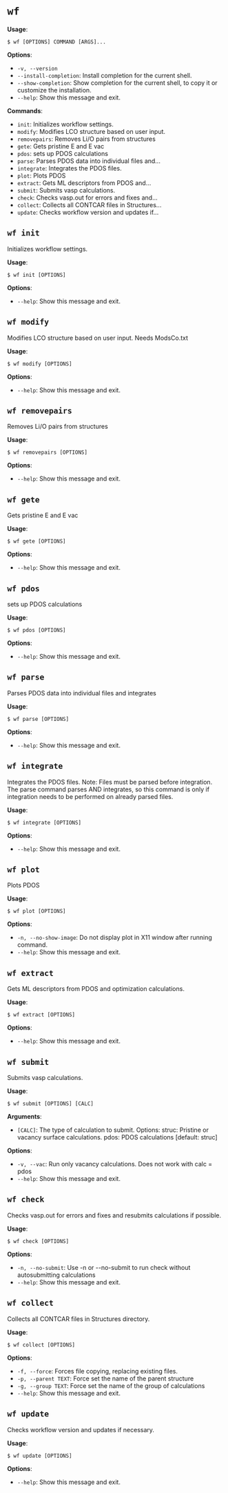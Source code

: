 # `wf`

**Usage**:

```console
$ wf [OPTIONS] COMMAND [ARGS]...
```

**Options**:

* `-v, --version`
* `--install-completion`: Install completion for the current shell.
* `--show-completion`: Show completion for the current shell, to copy it or customize the installation.
* `--help`: Show this message and exit.

**Commands**:

* `init`: Initializes workflow settings.
* `modify`: Modifies LCO structure based on user input.
* `removepairs`: Removes Li/O pairs from structures
* `gete`: Gets pristine E and E vac
* `pdos`: sets up PDOS calculations
* `parse`: Parses PDOS data into individual files and...
* `integrate`: Integrates the PDOS files.
* `plot`: Plots PDOS
* `extract`: Gets ML descriptors from PDOS and...
* `submit`: Submits vasp calculations.
* `check`: Checks vasp.out for errors and fixes and...
* `collect`: Collects all CONTCAR files in Structures...
* `update`: Checks workflow version and updates if...

## `wf init`

Initializes workflow settings.

**Usage**:

```console
$ wf init [OPTIONS]
```

**Options**:

* `--help`: Show this message and exit.

## `wf modify`

Modifies LCO structure based on user input. Needs ModsCo.txt

**Usage**:

```console
$ wf modify [OPTIONS]
```

**Options**:

* `--help`: Show this message and exit.

## `wf removepairs`

Removes Li/O pairs from structures

**Usage**:

```console
$ wf removepairs [OPTIONS]
```

**Options**:

* `--help`: Show this message and exit.

## `wf gete`

Gets pristine E and E vac

**Usage**:

```console
$ wf gete [OPTIONS]
```

**Options**:

* `--help`: Show this message and exit.

## `wf pdos`

sets up PDOS calculations

**Usage**:

```console
$ wf pdos [OPTIONS]
```

**Options**:

* `--help`: Show this message and exit.

## `wf parse`

Parses PDOS data into individual files and integrates

**Usage**:

```console
$ wf parse [OPTIONS]
```

**Options**:

* `--help`: Show this message and exit.

## `wf integrate`

Integrates the PDOS files. Note: Files must be parsed before integration. The parse command parses AND integrates, so this command is only if integration needs to be performed on already parsed files.

**Usage**:

```console
$ wf integrate [OPTIONS]
```

**Options**:

* `--help`: Show this message and exit.

## `wf plot`

Plots PDOS

**Usage**:

```console
$ wf plot [OPTIONS]
```

**Options**:

* `-n, --no-show-image`: Do not display plot in X11 window after running command.
* `--help`: Show this message and exit.

## `wf extract`

Gets ML descriptors from PDOS and optimization calculations.

**Usage**:

```console
$ wf extract [OPTIONS]
```

**Options**:

* `--help`: Show this message and exit.

## `wf submit`

Submits vasp calculations.

**Usage**:

```console
$ wf submit [OPTIONS] [CALC]
```

**Arguments**:

* `[CALC]`: The type of calculation to submit. Options: struc: Pristine or vacancy surface calculations. pdos: PDOS calculations  [default: struc]

**Options**:

* `-v, --vac`: Run only vacancy calculations. Does not work with calc = pdos
* `--help`: Show this message and exit.

## `wf check`

Checks vasp.out for errors and fixes and resubmits calculations if possible.

**Usage**:

```console
$ wf check [OPTIONS]
```

**Options**:

* `-n, --no-submit`: Use -n or --no-submit to run check without autosubmitting calculations
* `--help`: Show this message and exit.

## `wf collect`

Collects all CONTCAR files in Structures directory.

**Usage**:

```console
$ wf collect [OPTIONS]
```

**Options**:

* `-f, --force`: Forces file copying, replacing existing files.
* `-p, --parent TEXT`: Force set the name of the parent structure
* `-g, --group TEXT`: Force set the name of the group of calculations
* `--help`: Show this message and exit.

## `wf update`

Checks workflow version and updates if necessary.

**Usage**:

```console
$ wf update [OPTIONS]
```

**Options**:

* `--help`: Show this message and exit.

